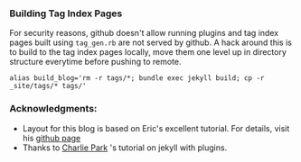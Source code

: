 ### Building Tag Index Pages ###

For security reasons, github doesn't allow running plugins and tag index pages built using `tag_gen.rb` are not served by github. A hack around this is to build to the tag index pages locally, move them one level up in directory structure everytime before pushing to remote. 

    alias build_blog='rm -r tags/*; bundle exec jekyll build; cp -r _site/tags/* tags/'


### Acknowledgments: ###
* Layout for this blog is based on Eric's excellent tutorial. For details, visit his [github page](http://erjjones.github.io/)
* Thanks to [Charlie Park](http://charliepark.org/jekyll-with-plugins/) 's tutorial on jekyll with plugins.